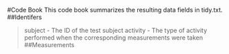 #Code Book
This code book summarizes the resulting data fields in tidy.txt.
##Identifers
> subject - The ID of the test subject
> activity - The type of activity performed when the corresponding measurements were taken
##Measurements
